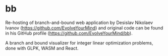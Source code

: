 # bb
Re-hosting of branch-and-bound web application by Desislav Nikolaev Ivanov (https://github.com/EvolveYourMind) and original code can be found in his GitHub profile (https://github.com/EvolveYourMind/bb).

A branch and bound visualizer for integer linear optimization problems, done with GLPK, WASM and React.
